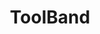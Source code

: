 ---
title: ToolBand
crosslinks:
- ToolJerk
- ToolTickets
- place
- livven
- soundsliketool
- radiohead
- placestart
- ShitTheFalseSay
- futurama
- makesyoumoist
- aperfectcircle
- Bender
- IAmA
- nashville
- UnresolvedMysteries
- nin
- ToolProject
- vinyl
- FuckImOld
- FUCKGARY
---